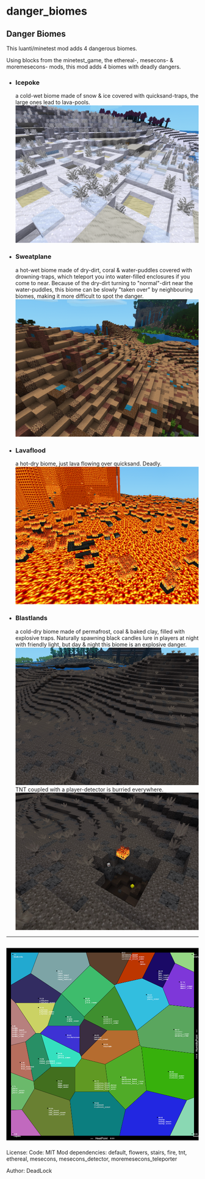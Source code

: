 # danger_biomes
 ## Danger Biomes

This luanti/minetest mod adds 4 dangerous biomes.

Using blocks from the minetest_game, the ethereal-, mesecons- & moremesecons- mods, 
this mod adds 4 biomes with deadly dangers.

+ ### Icepoke 

	a cold-wet biome made of snow & ice covered with quicksand-traps, the large ones lead to lava-pools.
 ![Icepoke](screenshots/Icepoke.png)
 
+ ### Sweatplane 

	a hot-wet biome made of dry-dirt, coral & water-puddles covered with drowning-traps, 
	which teleport you into water-filled enclosures if you come to near.
	Because of the dry-dirt turning to "normal"-dirt near the water-puddles, 
	this biome can be slowly "taken over" by neighbouring biomes, making it more difficult to spot the danger.
 ![Sweatplane](screenshots/Sweatplane.png)

+ ### Lavaflood 

	a hot-dry biome, just lava flowing over quicksand. Deadly.
 ![Lavaflood](screenshots/Lavaflood.png)

+ ### Blastlands 

	a cold-dry biome made of permafrost, coal & baked clay, filled with explosive traps.
	Naturally spawning black candles lure in players at night with friendly light, but 
	day & night this biome is an explosive danger. 
 ![Blastlands_1](screenshots/Blastlands_1.png)	
	TNT coupled with a player-detector is burried everywhere.
 ![Blastlands_2](screenshots/Blastlands_2.png)
 
-----------
 ![Biomes-Voronoi](screenshots/Biomes-Voronoi.png)
-----------
 
License: Code: MIT
Mod dependencies: default, flowers, stairs, fire, tnt, ethereal, mesecons, mesecons_detector, moremesecons_teleporter

Author: DeadLock